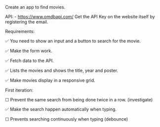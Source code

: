 Create an app to find movies.

API: - https://www.omdbapi.com/
Get the API Key on the website itself by registering the email.

Requirements:

✅ You need to show an input and a button to search for the movie.

✅ Make the form work.

✅ Fetch data to the API.

✅ Lists the movies and shows the title, year and poster.

✅ Make movies display in a responsive grid.


First iteration:

☐ Prevent the same search from being done twice in a row. (investigate)

✅ Make the search happen automatically when typing.

☐ Prevents searching continuously when typing (debounce)